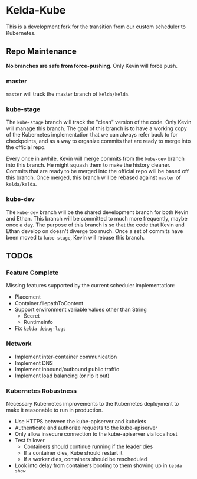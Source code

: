 # Kelda-Kube
This is a development fork for the transition from our custom scheduler to
Kubernetes.

## Repo Maintenance

**No branches are safe from force-pushing**. Only Kevin will force push.

### master
`master` will track the master branch of `kelda/kelda`.

### kube-stage
The `kube-stage` branch will track the "clean" version of the code. Only Kevin
will manage this branch. The goal of this branch is to have a working copy of
the Kubernetes implementation that we can always refer back to for checkpoints,
and as a way to organize commits that are ready to merge into the official
repo.

Every once in awhile, Kevin will merge commits from the `kube-dev` branch into this
branch. He might squash them to make the history cleaner. Commits that are ready
to be merged into the official repo will be based off this branch. Once merged,
this branch will be rebased against `master` of `kelda/kelda`.

### kube-dev
The `kube-dev` branch will be the shared development branch for both Kevin and Ethan.
This branch will be committed to much more frequently, maybe once a day. The
purpose of this branch is so that the code that Kevin and Ethan develop on
doesn't diverge too much. Once a set of commits have been moved to `kube-stage`,
Kevin will rebase this branch.

## TODOs

### Feature Complete
Missing features supported by the current scheduler implementation:
- Placement
- Container.filepathToContent
- Support environment variable values other than String
  - Secret
  - RuntimeInfo
- Fix `kelda debug-logs`

### Network
- Implement inter-container communication
- Implement DNS
- Implement inbound/outbound public traffic
- Implement load balancing (or rip it out)

### Kubernetes Robustness
Necessary Kubernetes improvements to the Kubernetes deployment to make it
reasonable to run in production.
- Use HTTPS between the kube-apiserver and kubelets
- Authenticate and authorize requests to the kube-apiserver
- Only allow insecure connection to the kube-apiserver via localhost
- Test failover
  - Containers should continue running if the leader dies
  - If a container dies, Kube should restart it
  - If a worker dies, containers should be rescheduled
- Look into delay from containers booting to them showing up in `kelda show`
